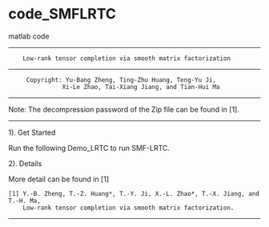 # code_SMFLRTC
matlab code

******************************************************************************
        Low-rank tensor completion via smooth matrix factorization
******************************************************************************

         Copyright: Yu-Bang Zheng, Ting-Zhu Huang, Teng-Yu Ji, 
                   Xi-Le Zhao, Tai-Xiang Jiang, and Tian-Hui Ma
                   
******************************************************************************
  Note: The decompression password of the Zip file can be found in [1].
******************************************************************************
  1). Get Started
  
  Run the following Demo_LRTC to run SMF-LRTC.
  
  2). Details
  
  More detail can be found in [1]

    [1] Y.-B. Zheng, T.-Z. Huang*, T.-Y. Ji, X.-L. Zhao*, T.-X. Jiang, and T.-H. Ma,
        Low-rank tensor completion via smooth matrix factorization.
******************************************************************************
    
